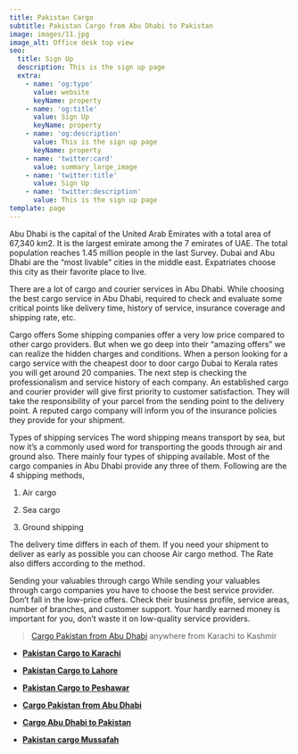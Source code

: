 ```yaml
---
title: Pakistan Cargo
subtitle: Pakistan Cargo from Abu Dhabi to Pakistan
image: images/11.jpg
image_alt: Office desk top view
seo:
  title: Sign Up
  description: This is the sign up page
  extra:
    - name: 'og:type'
      value: website
      keyName: property
    - name: 'og:title'
      value: Sign Up
      keyName: property
    - name: 'og:description'
      value: This is the sign up page
      keyName: property
    - name: 'twitter:card'
      value: summary_large_image
    - name: 'twitter:title'
      value: Sign Up
    - name: 'twitter:description'
      value: This is the sign up page
template: page
---
```

Abu Dhabi is the capital of the United Arab Emirates with a total area of 67,340 km2. It is the largest emirate among the 7 emirates of UAE. The total population reaches 1.45 million people in the last Survey. Dubai and Abu Dhabi are the “most livable” cities in the middle east. Expatriates choose this city as their favorite place to live.



There are a lot of cargo and courier services in Abu Dhabi. While choosing the best cargo service in Abu Dhabi, required to check and evaluate some critical points like delivery time, history of service, insurance coverage and shipping rate, etc.

Cargo offers Some shipping companies offer a very low price compared to other cargo providers. But when we go deep into their “amazing offers” we can realize the hidden charges and conditions. When a person looking for a cargo service with the cheapest door to door cargo Dubai to Kerala rates you will get around 20 companies. The next step is checking the professionalism and service history of each company. An established cargo and courier provider will give first priority to customer satisfaction. They will take the responsibility of your parcel from the sending point to the delivery point. A reputed cargo company will inform you of the insurance policies they provide for your shipment.

Types of shipping services The word shipping means transport by sea, but now it’s a commonly used word for transporting the goods through air and ground also. There mainly four types of shipping available. Most of the cargo companies in Abu Dhabi provide any three of them. Following are the 4 shipping methods,

1.  Air cargo

2.  Sea cargo

3.  Ground shipping

The delivery time differs in each of them. If you need your shipment to deliver as early as possible you can choose Air cargo method. The Rate also differs according to the method.

Sending your valuables through cargo While sending your valuables through cargo companies you have to choose the best service provider. Don’t fall in the low-price offers. Check their business profile, service areas, number of branches, and customer support. Your hardly earned money is important for you, don’t waste it on low-quality service providers.

> [Cargo Pakistan from Abu Dhabi](https://www.pakistancargoexpress.com/cargo-pakistan-from-dbu-dhabi/) anywhere from Karachi to Kashmir

*   [**Pakistan Cargo to Karachi**](https://www.pakistancargoexpress.com/pakistan-cargo-to-karachi-from-abu-dhabi/)

*   [**Pakistan Cargo to Lahore**](https://www.pakistancargoexpress.com/pakistan-cargo-to-lahore-from-abu-dhabi/)

*   [**Pakistan Cargo to Peshawar**](https://www.pakistancargoexpress.com/pakistan-cargo-to-peshawar-from-abu-dhabi/)

*   [**Cargo Pakistan from Abu Dhabi**](https://www.pakistancargoexpress.com/cargo-pakistan-from-dbu-dhabi/)

*   [**Cargo Abu Dhabi to Pakistan**](https://www.pakistancargoexpress.com/cargo-abu-dhabi-to-pakistan/)

*   [**Pakistan cargo Mussafah**](https://www.pakistancargoexpress.com/pakistan-cargo-mussafah/)
